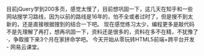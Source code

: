 目前jQuery学到200多页，感觉太慢了，目前想巩固一下，这几天在知乎和一些网站搜学习路线，因为以前的路线是16年的，怕不全或者过时了，但是搜不到太新的，还是直接根据搜到的结合一下吧。
现在感觉练习太少，编程更多是敲代码不是先理解了再打，想再巩固一下，资料还是很多的，资料在多不在精，不犹豫了·，争取接下来3个月在家拼命学吧。
今天开始从零玩转HTML5前端+跨平台开发 - 网易云课堂。
